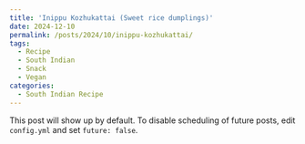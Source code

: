 ```yaml
---
title: 'Inippu Kozhukattai (Sweet rice dumplings)'
date: 2024-12-10
permalink: /posts/2024/10/inippu-kozhukattai/
tags:
  - Recipe
  - South Indian
  - Snack
  - Vegan
categories:
  - South Indian Recipe
---
```


This post will show up by default. To disable scheduling of future posts, edit `config.yml` and set `future: false`. 
